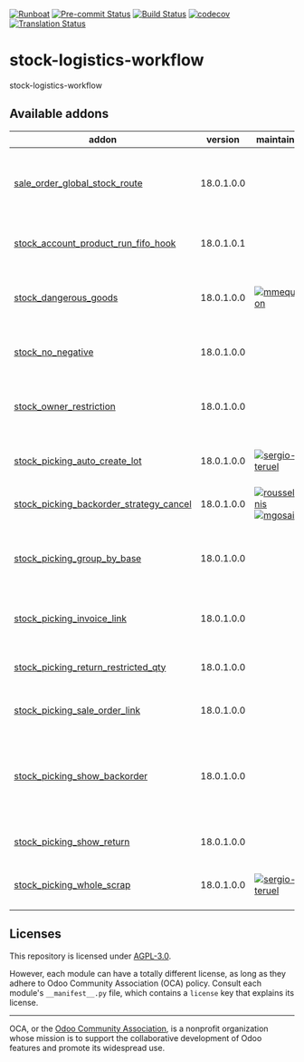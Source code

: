 
[![Runboat](https://img.shields.io/badge/runboat-Try%20me-875A7B.png)](https://runboat.odoo-community.org/builds?repo=OCA/stock-logistics-workflow&target_branch=18.0)
[![Pre-commit Status](https://github.com/OCA/stock-logistics-workflow/actions/workflows/pre-commit.yml/badge.svg?branch=18.0)](https://github.com/OCA/stock-logistics-workflow/actions/workflows/pre-commit.yml?query=branch%3A18.0)
[![Build Status](https://github.com/OCA/stock-logistics-workflow/actions/workflows/test.yml/badge.svg?branch=18.0)](https://github.com/OCA/stock-logistics-workflow/actions/workflows/test.yml?query=branch%3A18.0)
[![codecov](https://codecov.io/gh/OCA/stock-logistics-workflow/branch/18.0/graph/badge.svg)](https://codecov.io/gh/OCA/stock-logistics-workflow)
[![Translation Status](https://translation.odoo-community.org/widgets/stock-logistics-workflow-18-0/-/svg-badge.svg)](https://translation.odoo-community.org/engage/stock-logistics-workflow-18-0/?utm_source=widget)

<!-- /!\ do not modify above this line -->

# stock-logistics-workflow

stock-logistics-workflow

<!-- /!\ do not modify below this line -->

<!-- prettier-ignore-start -->

[//]: # (addons)

Available addons
----------------
addon | version | maintainers | summary
--- | --- | --- | ---
[sale_order_global_stock_route](sale_order_global_stock_route/) | 18.0.1.0.0 |  | Add the possibility to choose one warehouse path for an order
[stock_account_product_run_fifo_hook](stock_account_product_run_fifo_hook/) | 18.0.1.0.1 |  | Add more flexibility in the run fifo method.
[stock_dangerous_goods](stock_dangerous_goods/) | 18.0.1.0.0 | [![mmequignon](https://github.com/mmequignon.png?size=30px)](https://github.com/mmequignon) | Adds utility fields to manage dangerous goods
[stock_no_negative](stock_no_negative/) | 18.0.1.0.0 |  | Disallow negative stock levels by default
[stock_owner_restriction](stock_owner_restriction/) | 18.0.1.0.0 |  | Do not reserve quantity with assigned owner
[stock_picking_auto_create_lot](stock_picking_auto_create_lot/) | 18.0.1.0.0 | [![sergio-teruel](https://github.com/sergio-teruel.png?size=30px)](https://github.com/sergio-teruel) | Auto create lots for incoming pickings
[stock_picking_backorder_strategy_cancel](stock_picking_backorder_strategy_cancel/) | 18.0.1.0.0 | [![rousseldenis](https://github.com/rousseldenis.png?size=30px)](https://github.com/rousseldenis) [![mgosai](https://github.com/mgosai.png?size=30px)](https://github.com/mgosai) | Picking backordering strategies
[stock_picking_group_by_base](stock_picking_group_by_base/) | 18.0.1.0.0 |  | Allows to define a way to create index on extensible domain
[stock_picking_invoice_link](stock_picking_invoice_link/) | 18.0.1.0.0 |  | Adds link between pickings and invoices
[stock_picking_return_restricted_qty](stock_picking_return_restricted_qty/) | 18.0.1.0.0 |  | Restrict the return to delivered quantity
[stock_picking_sale_order_link](stock_picking_sale_order_link/) | 18.0.1.0.0 |  | Link between picking and sale order
[stock_picking_show_backorder](stock_picking_show_backorder/) | 18.0.1.0.0 |  | Provides a new field on stock pickings, allowing to display the corresponding backorders.
[stock_picking_show_return](stock_picking_show_return/) | 18.0.1.0.0 |  | Show returns on stock pickings
[stock_picking_whole_scrap](stock_picking_whole_scrap/) | 18.0.1.0.0 | [![sergio-teruel](https://github.com/sergio-teruel.png?size=30px)](https://github.com/sergio-teruel) | Create whole scrap from a picking for move lines

[//]: # (end addons)

<!-- prettier-ignore-end -->

## Licenses

This repository is licensed under [AGPL-3.0](LICENSE).

However, each module can have a totally different license, as long as they adhere to Odoo Community Association (OCA)
policy. Consult each module's `__manifest__.py` file, which contains a `license` key
that explains its license.

----
OCA, or the [Odoo Community Association](http://odoo-community.org/), is a nonprofit
organization whose mission is to support the collaborative development of Odoo features
and promote its widespread use.
